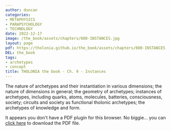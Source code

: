 ```yaml
---
author: duncan
categories:
- METAPHYSICS
- PARAPSYCHOLOGY
- TECHNOLOGY
date: 2022-12-17
image: /the_book/assets/chapters/080-INSTANCES.jpg
layout: page
pdf: https://tholonia.github.io/the_book/assets/chapters/080-INSTANCES.pdf
DEL: the_book
tags:
- archetypes
- concept
title: THOLONIA the book - Ch. 9 - Instances
---
```


The nature of archetypes and their instantiation in various dimensions; the nature of dimensions in general; the geometry of archetypes; instances of archetypes, including quarks, atoms, molecules, batteries, consciousness, society; circuits and society as functional tholonic archetypes;  the archetypes of knowledge and form.

<!--more-->

<object data='{{ page.pdf }}#zoom=100%' width='100%' height='1000' type='application/pdf'><p>It appears you don't have a PDF plugin for this browser. No biggie... you can <a href='{{ page.pdf }}'> click here</a> to download the PDF file.</p></object>